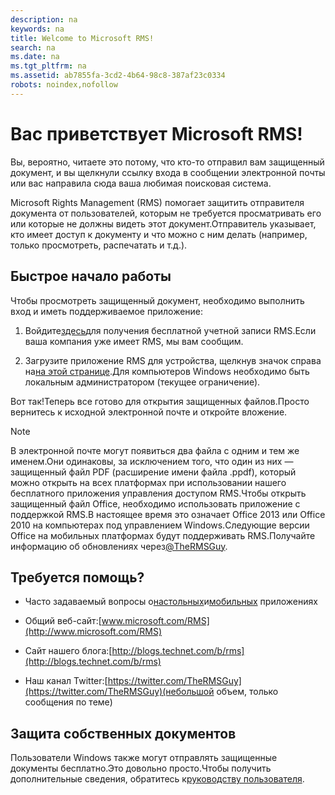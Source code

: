 ```yaml
---
description: na
keywords: na
title: Welcome to Microsoft RMS!
search: na
ms.date: na
ms.tgt_pltfrm: na
ms.assetid: ab7855fa-3cd2-4b64-98c8-387af23c0334
robots: noindex,nofollow
---
```

# Вас приветствует Microsoft RMS!
Вы, вероятно, читаете это потому, что кто-то отправил вам защищенный документ, и вы щелкнули ссылку входа в сообщении электронной почты или вас направила сюда ваша любимая поисковая система.

Microsoft Rights Management (RMS) помогает защитить отправителя документа от пользователей, которым не требуется просматривать его или которые не должны видеть этот документ.Отправитель указывает, кто имеет доступ к документу и что можно с ним делать (например, только просмотреть, распечатать и т.д.).

## Быстрое начало работы
Чтобы просмотреть защищенный документ, необходимо выполнить вход и иметь поддерживаемое приложение:

1.  Войдите[здесь](https://portal.aadrm.com/)для получения бесплатной учетной записи RMS.Если ваша компания уже имеет RMS, мы вам сообщим.

2.  Загрузите приложение RMS для устройства, щелкнув значок справа на[на этой странице](http://portal.aadrm.com/home/download).Для компьютеров Windows необходимо быть локальным администратором (текущее ограничение).

Вот так!Теперь все готово для открытия защищенных файлов.Просто вернитесь к исходной электронной почте и откройте вложение.

> [!NOTE]
> В электронной почте могут появиться два файла с одним и тем же именем.Они одинаковы, за исключением того, что один из них — защищенный файл PDF (расширение имени файла .ppdf), который можно открыть на всех платформах при использовании нашего бесплатного приложения управления доступом RMS.Чтобы открыть защищенный файл Office, необходимо использовать приложение с поддержкой RMS.В настоящее время это означает Office 2013 или Office 2010 на компьютерах под управлением Windows.Следующие версии Office на мобильных платформах будут поддерживать RMS.Получайте информацию об обновлениях через[@TheRMSGuy](https://twitter.com/TheRMSGuy).

## Требуется помощь?

-   Часто задаваемый вопросы о[настольных](http://technet.microsoft.com/dn467883)и[мобильных](http://technet.microsoft.com/dn451248) приложениях

-   Общий веб-сайт:[www.microsoft.com/RMS](http://www.microsoft.com/RMS)

-   Сайт нашего блога:[http://blogs.technet.com/b/rms](http://blogs.technet.com/b/rms)

-   Наш канал Twitter:[https://twitter.com/TheRMSGuy](https://twitter.com/TheRMSGuy)(небольшой объем, только сообщения по теме)

## Защита собственных документов
Пользователи Windows также могут отправлять защищенные документы бесплатно.Это довольно просто.Чтобы получить дополнительные сведения, обратитесь к[руководству пользователя](http://technet.microsoft.com/library/dn574735%28v=ws.10%29.aspx).

